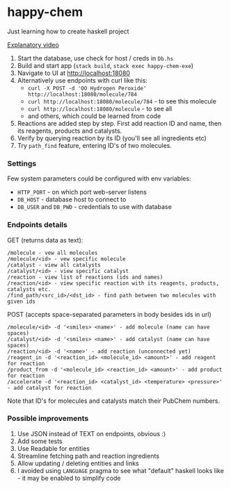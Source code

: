 # happy-chem

Just learning how to create haskell project

[Explanatory video](https://youtu.be/wMzyaH2-C1A)

1. Start the database, use check for host / creds in `Db.hs`
2. Build and start app (`stack build`, `stack exec happy-chem-exe`)
3. Navigate to UI at [http://localhost:18080](http://localhost:18080)
4. Alternatively use endpoints with curl like this:
    - `curl -X POST -d 'OO Hydrogen Peroxide' http://localhost:18080/molecule/784`
    - `curl http://localhost:18080/molecule/784` - to see this molecule
    - `curl http://localhost:18080/molecule` - to see all
    - and others, which could be learned from code
5. Reactions are added step by step. First add reaction ID and name, then
    its reagents, products and catalysts.
6. Verify by querying reaction by its ID (you'll see all ingredients etc)
7. Try `path_find` feature, entering ID's of two molecules.

### Settings

Few system parameters could be configured with env variables:

- `HTTP_PORT` - on which port web-server listens
- `DB_HOST` - database host to connect to
- `DB_USER` and `DB_PWD` - credentials to use with database

### Endpoints details

GET (returns data as text):

    /molecule - vew all molecules
    /molecule/<id> - vew specific molecule
    /catalyst - view all catalysts
    /catalyst/<id> - view specific catalyst
    /reaction - view list of reactions (ids and names)
    /reaction/<id> - view specific reaction with its reagents, products, catalysts etc.
    /find_path/<src_id>/<dst_id> - find path between two molecules with given ids

POST (accepts space-separated parameters in body besides ids in url)

    /molecule/<id> -d '<smiles> <name>' - add molecule (name can have spaces)
    /catalyst/<id> -d '<smiles> <name>' - add catalyst (name can have spaces)
    /reaction/<id> -d '<name>' - add reaction (unconnected yet)
    /reagent_in -d '<reaction_id> <molecule_id> <amount>' - add reagent for reaction
    /product_from -d '<molecule_id> <reaction_id> <amount>' - add product for reaction
    /accelerate -d '<reaction_id> <catalyst_id> <temperature> <pressure>' - add catalyst for reaction

Note that ID's for molecules and catalysts match their PubChem numbers.

### Possible improvements

1. Use JSON instead of TEXT on endpoints, obvious :)
2. Add some tests
3. Use Readable for entities
4. Streamline fetching path and reaction ingredients
5. Allow updating / deleting entities and links
6. I avoided using `LANGUAGE` pragma to see what "default" haskell looks like - it may be enabled to simplify code
